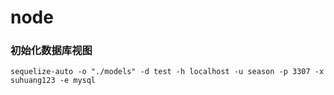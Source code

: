 # node

### 初始化数据库视图
```
sequelize-auto -o "./models" -d test -h localhost -u season -p 3307 -x suhuang123 -e mysql
```

